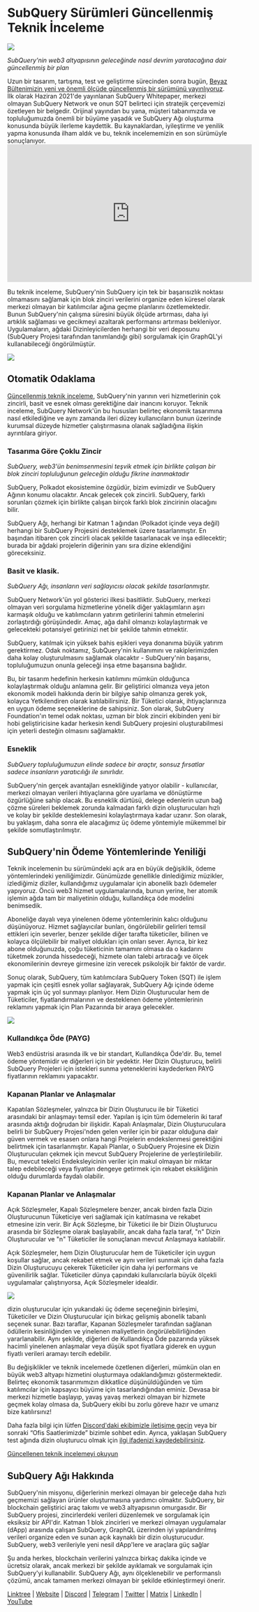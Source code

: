 # SubQuery Sürümleri Güncellenmiş Teknik İnceleme

![](https://miro.medium.com/max/700/0*guA8YHyJPhu0wmzf)

_SubQuery'nin web3 altyapısının geleceğinde nasıl devrim yaratacağına dair güncellenmiş bir plan_

Uzun bir tasarım, tartışma, test ve geliştirme sürecinden sonra bugün, [Beyaz Bültenimizin yeni ve önemli ölçüde güncellenmiş bir sürümünü yayınlıyoruz](https://static.subquery.network/whitepaper.pdf). İlk olarak Haziran 2021'de yayınlanan SubQuery Whitepaper, merkezi olmayan SubQuery Network ve onun SQT belirteci için stratejik çerçevemizi özetleyen bir belgedir. Orijinal yayından bu yana, müşteri tabanımızda ve topluluğumuzda önemli bir büyüme yaşadık ve SubQuery Ağı oluşturma konusunda büyük ilerleme kaydettik. Bu kaynaklardan, iyileştirme ve yenilik yapma konusunda ilham aldık ve bu, teknik incelememizin en son sürümüyle sonuçlanıyor. <iframe width="560" height="315" src="https://www.youtube.com/embed/Ghxyw5bIHs8" title="YouTube video player" frameborder="0" allow="accelerometer; autoplay; clipboard-write; encrypted-media; gyroscope; picture-in-picture" allowfullscreen mark="crwd-mark"></iframe>

Bu teknik inceleme, SubQuery'nin SubQuery için tek bir başarısızlık noktası olmamasını sağlamak için blok zinciri verilerini organize eden küresel olarak merkezi olmayan bir katılımcılar ağına geçme planlarını özetlemektedir. Bunun SubQuery'nin çalışma süresini büyük ölçüde artırması, daha iyi artıklık sağlaması ve gecikmeyi azaltarak performansı artırması bekleniyor. Uygulamaların, ağdaki Dizinleyicilerden herhangi bir veri deposunu (SubQuery Projesi tarafından tanımlandığı gibi) sorgulamak için GraphQL'yi kullanabileceği öngörülmüştür.

![](https://miro.medium.com/max/700/0*xtd6e7mn7JkfhpzG)

## Otomatik Odaklama

[Güncellenmiş teknik inceleme](https://static.subquery.network/whitepaper.pdf), SubQuery'nin yarının veri hizmetlerinin çok zincirli, basit ve esnek olması gerektiğine dair inancını koruyor. Teknik inceleme, SubQuery Network'ün bu hususları belirteç ekonomik tasarımına nasıl etkilediğine ve aynı zamanda ileri düzey kullanıcıların bunun üzerinde kurumsal düzeyde hizmetler çalıştırmasına olanak sağladığına ilişkin ayrıntılara giriyor.

### Tasarıma Göre Çoklu Zincir

_SubQuery, web3'ün benimsenmesini teşvik etmek için birlikte çalışan bir blok zinciri topluluğunun geleceğin olduğu fikrine inanmaktadır_

SubQuery, Polkadot ekosistemine özgüdür, bizim evimizdir ve SubQuery Ağının konumu olacaktır. Ancak gelecek çok zincirli. SubQuery, farklı sorunları çözmek için birlikte çalışan birçok farklı blok zincirinin olacağını bilir.

SubQuery Ağı, herhangi bir Katman 1 ağından (Polkadot içinde veya değil) herhangi bir SubQuery Projesini desteklemek üzere tasarlanmıştır. En başından itibaren çok zincirli olacak şekilde tasarlanacak ve inşa edilecektir; burada bir ağdaki projelerin diğerinin yanı sıra dizine eklendiğini göreceksiniz.

### Basit ve klasik.

_SubQuery Ağı, insanların veri sağlayıcısı olacak şekilde tasarlanmıştır._

SubQuery Network'ün yol gösterici ilkesi basitliktir. SubQuery, merkezi olmayan veri sorgulama hizmetlerine yönelik diğer yaklaşımların aşırı karmaşık olduğu ve katılımcıların yatırım getirilerini tahmin etmelerini zorlaştırdığı görüşündedir. Amaç, ağa dahil olmanızı kolaylaştırmak ve gelecekteki potansiyel getirinizi net bir şekilde tahmin etmektir.

SubQuery, katılmak için yüksek bahis eşikleri veya donanıma büyük yatırım gerektirmez. Odak noktamız, SubQuery'nin kullanımını ve rakiplerimizden daha kolay oluşturulmasını sağlamak olacaktır - SubQuery'nin başarısı, topluluğumuzun onunla geleceği inşa etme başarısına bağlıdır.

Bu, bir tasarım hedefinin herkesin katılımını mümkün olduğunca kolaylaştırmak olduğu anlamına gelir. Bir geliştirici olmanıza veya jeton ekonomik modeli hakkında derin bir bilgiye sahip olmanıza gerek yok, kolayca Yetkilendiren olarak katılabilirsiniz. Bir Tüketici olarak, ihtiyaçlarınıza en uygun ödeme seçeneklerine de sahipsiniz. Son olarak, SubQuery Foundation'ın temel odak noktası, uzman bir blok zinciri ekibinden yeni bir hobi geliştiricisine kadar herkesin kendi SubQuery projesini oluşturabilmesi için yeterli desteğin olmasını sağlamaktır.

### Esneklik

_SubQuery topluluğumuzun elinde sadece bir araçtır, sonsuz fırsatlar sadece insanların yaratıcılığı ile sınırlıdır._

SubQuery'nin gerçek avantajları esnekliğinde yatıyor olabilir - kullanıcılar, merkezi olmayan verileri ihtiyaçlarına göre uyarlama ve dönüştürme özgürlüğüne sahip olacak. Bu esneklik dürtüsü, delege edenlerin uzun bağ çözme süreleri beklemek zorunda kalmadan farklı dizin oluşturucuları hızlı ve kolay bir şekilde desteklemesini kolaylaştırmaya kadar uzanır. Son olarak, bu yaklaşım, daha sonra ele alacağımız üç ödeme yöntemiyle mükemmel bir şekilde somutlaştırılmıştır.

## SubQuery'nin Ödeme Yöntemlerinde Yeniliği

Teknik incelemenin bu sürümündeki açık ara en büyük değişiklik, ödeme yöntemlerindeki yeniliğimizdir. Günümüzde genellikle dinlediğimiz müzikler, izlediğimiz diziler, kullandığımız uygulamalar için abonelik bazlı ödemeler yapıyoruz. Öncü web3 hizmet uygulamalarında, bunun yerine, her atomik işlemin ağda tam bir maliyetinin olduğu, kullandıkça öde modelini benimsedik.

Aboneliğe dayalı veya yinelenen ödeme yöntemlerinin kalıcı olduğunu düşünüyoruz. Hizmet sağlayıcılar bunları, öngörülebilir gelirleri temsil ettikleri için severler, benzer şekilde diğer tarafta tüketiciler, bilinen ve kolayca ölçülebilir bir maliyet oldukları için onları sever. Ayrıca, bir kez abone olduğunuzda, çoğu tüketicinin tamamını olmasa da o kadarını tüketmek zorunda hissedeceği, hizmete olan talebi artıracağı ve ölçek ekonomilerinin devreye girmesine izin verecek psikolojik bir faktör de vardır.

Sonuç olarak, SubQuery, tüm katılımcılara SubQuery Token (SQT) ile işlem yapmak için çeşitli esnek yollar sağlayarak, SubQuery Ağı içinde ödeme yapmak için üç yol sunmayı planlıyor. Hem Dizin Oluşturucular hem de Tüketiciler, fiyatlandırmalarının ve desteklenen ödeme yöntemlerinin reklamını yapmak için Plan Pazarında bir araya gelecekler.

![](https://miro.medium.com/max/700/0*f0yVHlbWTE8DdjuB)

### Kullandıkça Öde (PAYG)

Web3 endüstrisi arasında ilk ve bir standart, Kullandıkça Öde'dir. Bu, temel ödeme yöntemidir ve diğerleri için bir yedektir. Her Dizin Oluşturucu, belirli SubQuery Projeleri için istekleri sunma yeteneklerini kaydederken PAYG fiyatlarının reklamını yapacaktır.

### Kapanan Planlar ve Anlaşmalar

Kapatılan Sözleşmeler, yalnızca bir Dizin Oluşturucu ile bir Tüketici arasındaki bir anlaşmayı temsil eder. Yapılan iş için tüm ödemelerin iki taraf arasında aktığı doğrudan bir ilişkidir. Kapalı Anlaşmalar, Dizin Oluşturuculara belirli bir SubQuery Projesi'nden gelen veriler için bir pazar olduğuna dair güven vermek ve esasen onlara hangi Projelerin endekslenmesi gerektiğini belirtmek için tasarlanmıştır. Kapalı Planlar, o SubQuery Projesine ek Dizin Oluşturucuları çekmek için mevcut SubQuery Projelerine de yerleştirilebilir. Bu, mevcut tekelci Endeksleyicinin veriler için makul olmayan bir miktar talep edebileceği veya fiyatları dengeye getirmek için rekabet eksikliğinin olduğu durumlarda faydalı olabilir.

### Kapanan Planlar ve Anlaşmalar

Açık Sözleşmeler, Kapalı Sözleşmelere benzer, ancak birden fazla Dizin Oluşturucunun Tüketiciye veri sağlamak için katılmasına ve rekabet etmesine izin verir. Bir Açık Sözleşme, bir Tüketici ile bir Dizin Oluşturucu arasında bir Sözleşme olarak başlayabilir, ancak daha fazla taraf, "n" Dizin Oluşturucular ve "n" Tüketiciler ile sonuçlanan mevcut Anlaşmaya katılabilir.

Açık Sözleşmeler, hem Dizin Oluşturucular hem de Tüketiciler için uygun koşullar sağlar, ancak rekabet etmek ve aynı verileri sunmak için daha fazla Dizin Oluşturucuyu çekerek Tüketiciler için daha iyi performans ve güvenilirlik sağlar. Tüketiciler dünya çapındaki kullanıcılarla büyük ölçekli uygulamalar çalıştırıyorsa, Açık Sözleşmeler idealdir.

![](https://miro.medium.com/max/1400/0*sc9-ee7VTl0XEhTS)

dizin oluşturucular için yukarıdaki üç ödeme seçeneğinin birleşimi, Tüketiciler ve Dizin Oluşturucular için birkaç gelişmiş abonelik tabanlı seçenek sunar. Bazı taraflar, Kapanan Sözleşmeler tarafından sağlanan ödüllerin kesinliğinden ve yinelenen maliyetlerin öngörülebilirliğinden yararlanabilir. Aynı şekilde, diğerleri de Kullandıkça Öde pazarında yüksek hacimli yinelenen anlaşmalar veya düşük spot fiyatlara giderek en uygun fiyatlı verileri aramayı tercih edebilir.

Bu değişiklikler ve teknik incelemede özetlenen diğerleri, mümkün olan en büyük web3 altyapı hizmetini oluşturmaya odaklandığımızı göstermektedir. Belirteç ekonomik tasarımımızın dikkatlice düşünüldüğünden ve tüm katılımcılar için kapsayıcı büyüme için tasarlandığından eminiz. Devasa bir merkezi hizmetle başlayıp, yavaş yavaş merkezi olmayan bir hizmete geçmek kolay olmasa da, SubQuery ekibi bu zorlu göreve hazır ve umarız bize katılırsınız!

Daha fazla bilgi için lütfen [Discord'daki ekibimizle iletişime geçin](https://discord.com/invite/78zg8aBSMG) veya bir sonraki “Ofis Saatlerimizde” bizimle sohbet edin. Ayrıca, yaklaşan SubQuery test ağında dizin oluşturucu olmak için [ilgi ifadenizi kaydedebilirsiniz](https://forms.gle/RyXyhb8T9Gxkwi7R9).

[Güncellenen teknik incelemeyi okuyun](https://static.subquery.network/whitepaper.pdf)

## SubQuery Ağı Hakkında

SubQuery'nin misyonu, diğerlerinin merkezi olmayan bir geleceğe daha hızlı geçmemizi sağlayan ürünler oluşturmasına yardımcı olmaktır. SubQuery, bir blockchain geliştirici araç takımı ve web3 altyapısının omurgasıdır. Bir SubQuery projesi, zincirlerdeki verileri düzenlemek ve sorgulamak için eksiksiz bir API'dir. Katman 1 blok zincirleri ve merkezi olmayan uygulamalar (dApp) arasında çalışan SubQuery, GraphQL üzerinden iyi yapılandırılmış verileri organize eden ve sunan açık kaynaklı bir dizin oluşturucudur. SubQuery, web3 verileriyle yeni nesil dApp'lere ve araçlara güç sağlar

Şu anda herkes, blockchain verilerini yalnızca birkaç dakika içinde ve ücretsiz olarak, ancak merkezi bir şekilde ayıklamak ve sorgulamak için SubQuery'yi kullanabilir. SubQuery Ağı, aynı ölçeklenebilir ve performanslı çözümü, ancak tamamen merkezi olmayan bir şekilde etkinleştirmeyi önerir.

[Linktree](https://linktr.ee/subquerynetwork) | [Website](https://subquery.network/) | [Discord](https://discord.com/invite/78zg8aBSMG) | [Telegram](https://t.me/subquerynetwork) | [Twitter](https://twitter.com/subquerynetwork) | [Matrix](https://matrix.to/#/#subquery:matrix.org) | [LinkedIn](https://www.linkedin.com/company/subquery) | [YouTube](https://www.youtube.com/channel/UCi1a6NUUjegcLHDFLr7CqLw)

